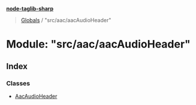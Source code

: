 **[node-taglib-sharp](../README.md)**

> [Globals](../globals.md) / "src/aac/aacAudioHeader"

# Module: "src/aac/aacAudioHeader"

## Index

### Classes

* [AacAudioHeader](../classes/_src_aac_aacaudioheader_.aacaudioheader.md)
